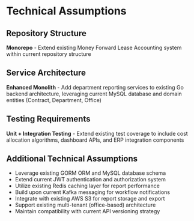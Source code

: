 # Technical Assumptions

## Repository Structure
**Monorepo** - Extend existing Money Forward Lease Accounting system within current repository structure

## Service Architecture  
**Enhanced Monolith** - Add department reporting services to existing Go backend architecture, leveraging current MySQL database and domain entities (Contract, Department, Office)

## Testing Requirements
**Unit + Integration Testing** - Extend existing test coverage to include cost allocation algorithms, dashboard APIs, and ERP integration components

## Additional Technical Assumptions
- Leverage existing GORM ORM and MySQL database schema
- Extend current JWT authentication and authorization system
- Utilize existing Redis caching layer for report performance
- Build upon current Kafka messaging for workflow notifications
- Integrate with existing AWS S3 for report storage and export
- Support existing multi-tenant (office-based) architecture
- Maintain compatibility with current API versioning strategy
